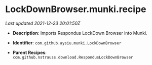 # LockDownBrowser.munki.recipe

_Last updated 2021-12-23 20:01:50Z_

- **Description**: Imports Respondus LockDown Browser into Munki.

- **Identifier**: `com.github.aysiu.munki.LockDownBrowser`

- **Parent Recipes**: `com.github.nstrauss.download.RespondusLockDownBrowser`
